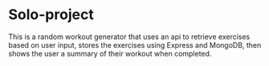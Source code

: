 # Solo-project
This is a random workout generator that uses an api to retrieve exercises based on user input, stores the exercises using Express and MongoDB, then shows the user a summary of their workout when completed.
